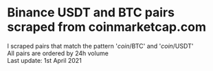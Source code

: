 # Binance USDT and BTC pairs scraped from coinmarketcap.com
I scraped pairs that match the pattern '*coin*/BTC' and '*coin*/USDT' <br />
All pairs are ordered by 24h volume <br />
Last update: 1st April 2021 <br />
